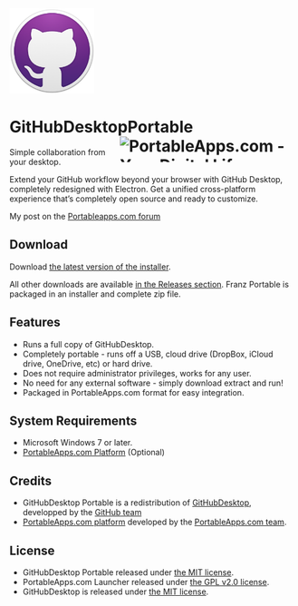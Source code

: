 <img src="./GitHubDesktopPortable/App/AppInfo/appicon_256.png" alt="GitHubDesktop logo" width="150" />

# GitHubDesktopPortable<a href="https://portableapps.com/"><img src="https://cdn.portableapps.com/portableapps.com_1546.png" width="309" height="45" alt="PortableApps.com - Your Digital Life, Anywhere" title="PortableApps.com - Your Digital Life, Anywhere" align="right"></a>

Simple collaboration from your desktop.

Extend your GitHub workflow beyond your browser with GitHub Desktop,
completely redesigned with Electron. Get a unified cross-platform experience
that’s completely open source and ready to customize. 

My post on the [Portableapps.com forum](https://portableapps.com/node/60744)

## Download

Download [the latest version of the installer][D1].

All other downloads are available [in the Releases section][D2]. Franz Portable
is packaged in an installer and complete zip file.

[D1]: https://github.com/Makazzz/GitHubDesktopPortable/releases/latest
[D2]: https://github.com/Makazzz/GitHubDesktopPortable/releases

## Features

*   Runs a full copy of GitHubDesktop.
*   Completely portable - runs off a USB, cloud drive (DropBox, iCloud drive, OneDrive, etc) or hard drive.
*   Does not require administrator privileges, works for any user.
*   No need for any external software - simply download extract and run!
*   Packaged in PortableApps.com format for easy integration.

## System Requirements

*   Microsoft Windows 7 or later.
*   [PortableApps.com Platform](https://portableapps.com/download) (Optional)

## Credits

*   GitHubDesktop Portable is a redistribution of [GitHubDesktop](https://desktop.github.com/), developped by the [GitHub team](https://github.com/desktop/desktop)
*   [PortableApps.com platform](https://portableapps.com/download) developed by the [PortableApps.com team](https://portableapps.com).

## License

*   GitHubDesktop Portable released under [the MIT license](https://raw.githubusercontent.com/Makazzz/GitHubDesktopPortable/master/LICENSE).
*   PortableApps.com Launcher released under [the GPL v2.0 license](https://raw.githubusercontent.com/Makazzz/GitHubDesktopPortable/master/GitHubDesktopPortable/Other/Source/LauncherLicense.txt).
*   GitHubDesktop is released under [the MIT license](https://raw.githubusercontent.com/desktop/desktop/development/LICENSE).
